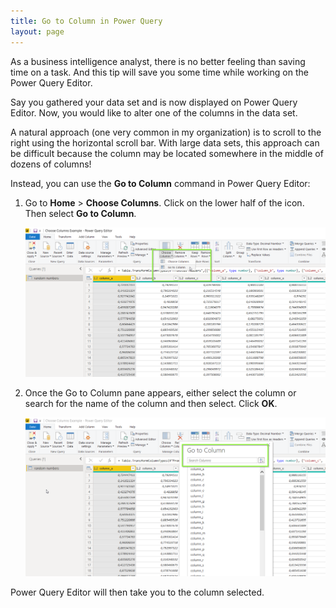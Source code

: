 ```yaml
---
title: Go to Column in Power Query
layout: page
---
```


As a business intelligence analyst, there is no better feeling than saving time on a task. And this tip will save you some time while working on the Power Query Editor. 

Say you gathered your data set and is now displayed on Power Query Editor. Now, you would like to alter one of the columns in the data set.  

A natural approach (one very common in my organization) is to scroll to the right using the horizontal scroll bar. With large data sets, this approach can be difficult because the column may be located somewhere in the middle of dozens of columns!  

Instead, you can use the **Go to Column** command in Power Query Editor: 

1. Go to **Home** > **Choose Columns**. Click on the lower half of the icon. Then select **Go to Column**. 

	![](/asset/screenshot/go-to-column-img03.png)

2. Once the Go to Column pane appears, either select the column or search for the name of the column and then select. Click **OK**.

	![](/asset/screenshot/go-to-column-img04.png)

Power Query Editor will then take you to the column selected.
